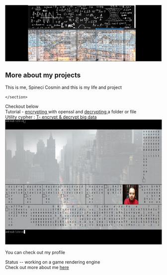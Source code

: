 <DOCTYPE html>
<html>
 <section id="about">
      <img src="ex-bar.png" height="180" alt="">
      <div class="content">
        <h1>More about my projects</h1>
        <p>This is me, Spineci Cosmin and this is my life and project</p>
      </div>
 
    </section>
 <head> 
Checkout below
 </head>
 <body>

   <div>
    Tutorial -  <a href="https://drspineci.github.io/encrypt2-0.sh" > encrypting </a> with openssl and  <a href="https://drspineci.github.io/decrypt2-0.sh" > decrypting </a> a folder or file 
  </div>
  
  <div>
  Utility cypher : <a href="https://github.com/drspineci/drspineci.github.io/blob/main/t-encrypting-and-decrypting-files.md" > T- encrypt & decrypt big data  </a>
  </div>
  
   <section id="about">
      <img src="trainee.png" height="400" width="600"alt="">
      <div class="content">
        <p>You can check out my profile</p>
      </div>
  Status 
  -- working on a game rendering engine
    </section>
  
 <div>
Check out more about me <a href="https://drspineci.github.io/cv.spineci-PDL.txt" > here</a>
  </div>
  
  
  
 </body>  
  </html>
